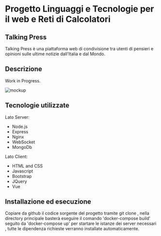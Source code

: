 <h1> Progetto Linguaggi e Tecnologie per il web e Reti di Calcolatori </h1>

<h2> Talking Press </h2>

Talking Press è una piattaforma web di condivisione tra utenti di pensieri e opinioni sulle ultime notizie dall'Italia e dal Mondo.

<h2>Descrizione </h2>

Work in Progress.

![mockup](https://user-images.githubusercontent.com/57904745/120097198-7ece3900-c12f-11eb-9f18-25758cb45075.png)

<h2>Tecnologie utilizzate</h2>

Lato Server:
- Node.js
- Express
- Nginx
- WebSocket
- MongoDb

Lato Client:
- HTML and CSS
- Javascript
- Bootstrap
- JQuery
- Vue

<h2>Installazione ed esecuzione </h2>

Copiare da github il codice sorgente del progetto tramite git clone , nella directory principale basterà eseguire il comando 'docker-compose build' seguito da 'docker-compose up' per startare le istanze dei server necessari , tutte le dipendenza richieste verranno installate automaticamente.






